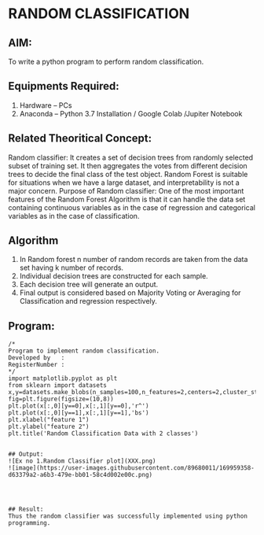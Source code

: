 # RANDOM CLASSIFICATION
## AIM:
To write a python program to perform random classification.

## Equipments Required:
1. Hardware – PCs
2. Anaconda – Python 3.7 Installation / Google Colab /Jupiter Notebook

## Related Theoritical Concept:
Random classifier: It creates a set of decision trees from randomly selected subset of training set. It then aggregates the votes from different decision trees to decide the final class of the test object. Random Forest is suitable for situations when we have a large dataset, and interpretability is not a major concern.
Purpose of Random classifier: One of the most important features of the Random Forest Algorithm is that it can handle the data set containing continuous variables as in the case of regression and categorical variables as in the case of classification.


## Algorithm
1.	In Random forest n number of random records are taken from the data set having k number of records.
2.	Individual decision trees are constructed for each sample.
3.	Each decision tree will generate an output.
4.	Final output is considered based on Majority Voting or Averaging for Classification and regression respectively.



## Program:
```
/*
Program to implement random classification.
Developed by   :
RegisterNumber :  
*/
import matplotlib.pyplot as plt
from sklearn import datasets
x,y=datasets.make_blobs(n_samples=100,n_features=2,centers=2,cluster_std=1.05,random_state=2)
fig=plt.figure(figsize=(10,8))
plt.plot(x[:,0][y==0],x[:,1][y==0],'r^')
plt.plot(x[:,0][y==1],x[:,1][y==1],'bs')
plt.xlabel("feature 1")
plt.ylabel("feature 2")
plt.title('Random Classification Data with 2 classes')


## Output:
![Ex no 1.Random Classifier plot](XXX.png)
![image](https://user-images.githubusercontent.com/89680011/169959358-d63379a2-a6b3-479e-bb01-58c4d002e00c.png)




## Result:
Thus the random classifier was successfully implemented using python programming.

